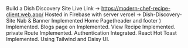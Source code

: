 Build a Dish Discovery Site
Live Link -> https://modern-chef-recipe-client.web.app/
Hosted in Firebase with server vercel -> Dish-Discovery-Site
Nab & Banner Implemented
Home Page(header and footer ) Implemented.
Blogs page on Implemented.
View Recipe Implemented.
private Route Implemented.
Authentication  Integrated.
React Hot Toast Implemented.
Using Tailwind and Daisy UI.